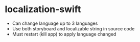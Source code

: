 # localization-swift
- Can change language up to 3 languages
- Use both storyboard and localizable string in source code
- Must restart (kill app) to apply language changed
